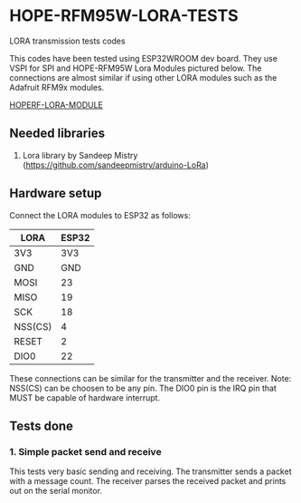 # HOPE-RFM95W-LORA-TESTS
LORA transmission tests codes 

This codes have been tested using ESP32WROOM dev board. They use VSPI for SPI and HOPE-RFM95W Lora
Modules pictured below. 
The connections are almost similar if using other LORA modules such as the Adafruit RFM9x modules.

[HOPERF-LORA-MODULE](./imgs/hoperf-lora.jpg)

## Needed libraries
1. Lora library by Sandeep Mistry (https://github.com/sandeepmistry/arduino-LoRa)

## Hardware setup
Connect the LORA modules to ESP32 as follows:


|LORA|ESP32|
|---|---|
|3V3|3V3|
|GND|GND|
|MOSI|23|
|MISO|19|
|SCK|18|
|NSS(CS)|4|
|RESET|2|
|DIO0|22|

These connections can be similar for the transmitter and the receiver. 
Note: NSS(CS) can be choosen to be any pin. The DIO0 pin is the IRQ pin that MUST be capable 
of hardware interrupt. 

## Tests done 
### 1. Simple packet send and receive
This tests very basic sending and receiving. The transmitter sends a packet with a message
count. 
The receiver parses the received packet and prints out on the serial monitor.

